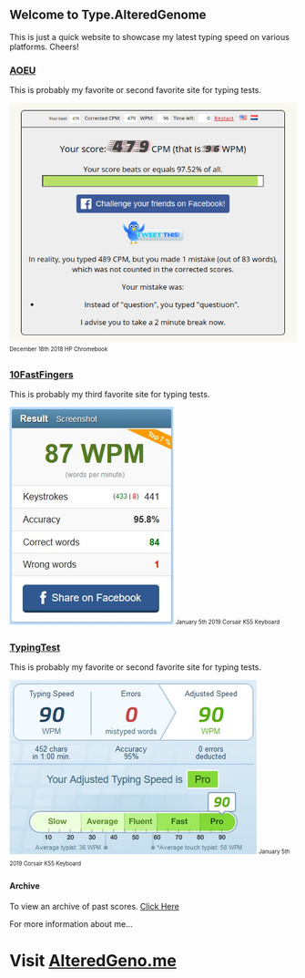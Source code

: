 ## Welcome to Type.AlteredGenome

This is just a quick website to showcase my latest typing speed on various platforms. Cheers!

### [AOEU](https://typing-speed-test.aoeu.eu/)

This is probably my favorite or second favorite site for typing tests.

![AOEUScore](aoeu.png)
<sub><sup>December 18th 2018 HP Chromebook</sup></sub>

### [10FastFingers](https://10fastfingers.com/typing-test/english)

This is probably my third favorite site for typing tests.

![TenFastFingersScore](tff.jpg)
<sub><sup>January 5th 2019 Corsair K55 Keyboard</sup></sub>

### [TypingTest](https://www.typingtest.com/result.html?acc=97&nwpm=80&gwpm=82&ncpm=404&gcpm=414&dur=60&time=60&chksum=39201&unit=wpm&kh=998&td=null&err=2&hits=414)

This is probably my favorite or second favorite site for typing tests.

![TypingTestScore](tt.jpg)
<sub><sup>January 5th 2019 Corsair K55 Keyboard</sup></sub>

#### Archive

To view an archive of past scores. [Click Here](https://type.alteredgeno.me/archives)

For more information about me...
# Visit [AlteredGeno.me](https://alteredgeno.me)
